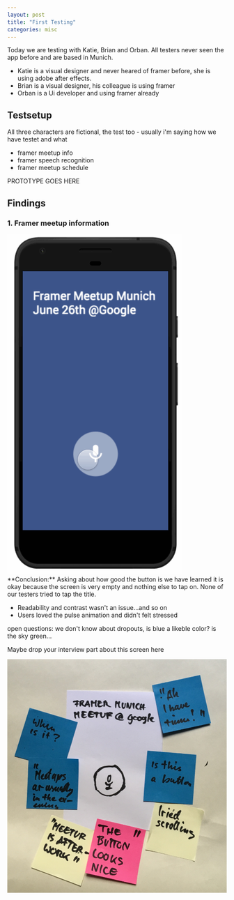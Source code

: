 ```yaml
---
layout: post
title: "First Testing"
categories: misc
---
```


Today we are testing with Katie, Brian and Orban. All testers never seen the app before and are based in Munich.

* Katie is a visual designer and never heared of framer before, she is using adobe after effects.
* Brian is a visual designer, his colleague is using framer
* Orban is a Ui developer and using framer already

## Testsetup

All three characters are fictional, the test too - usually i'm saying how we have testet and what

* framer meetup info
* framer speech recognition
* framer meetup schedule

PROTOTYPE GOES HERE

## Findings 

### 1. Framer meetup information

<img src="./materials/Meetupintro.gif" class="imgright"/>
**Conclusion:** Asking about how good the button is we have learned it is okay because the screen is very empty and nothing else to tap on. None of our testers tried to tap the title.

* Readability and contrast wasn't an issue...and so on
* Users loved the pulse animation and didn't felt stressed

open questions: we don't know about dropouts, is blue a likeble color? is the sky green...

Maybe drop your interview part about this screen here

<img src="./materials/testing-example.jpg" class="imgfit"/> 
